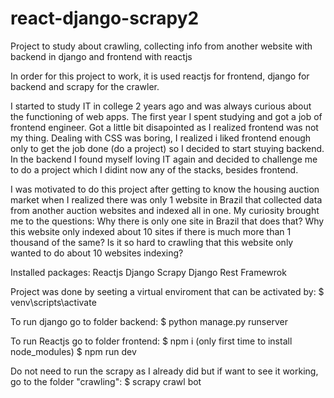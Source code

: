 # react-django-scrapy2
Project to study about crawling, collecting info from another website with backend in django and frontend with reactjs

In order for this project to work, it is used reactjs for frontend, django for backend and scrapy for the crawler.

I started to study IT in college 2 years ago and was always curious about the functioning of web apps.
The first year I spent studying and got a job of frontend engineer.
Got a little bit disapointed as I realized frontend was not my thing. Dealing with CSS was boring, I realized i liked frontend enough only to get the job done (do a project) so I decided to start stuying backend.
In the backend I found myself loving IT again and decided to challenge me to do a project which I didint now any of the stacks, besides frontend.

I was motivated to do this project after getting to know the housing auction market when I realized there was only 1 website in Brazil that collected data from another auction websites and indexed all in one.
My curiosity brought me to the questions:
Why there is only one site in Brazil that does that?
Why this website only indexed about 10 sites if there is much more than 1 thousand of the same?
Is it so hard to crawling that this website only wanted to do about 10 websites indexing?

Installed packages:
Reactjs
Django
Scrapy
Django Rest Framewrok


Project was done by seeting a virtual enviroment that can be activated by:
$ venv\scripts\activate

To run django go to folder backend:
$ python manage.py runserver

To run Reactjs go to folder frontend:
$ npm i (only first time to install node_modules)
$ npm run dev

Do not need to run the scrapy as I already did but if want to see it working, go to the folder "crawling":
$ scrapy crawl bot 

